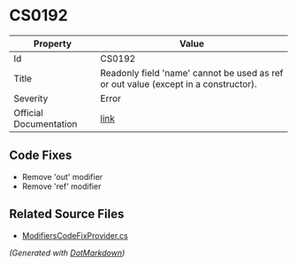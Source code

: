# CS0192

| Property               | Value                                                                                  |
| ---------------------- | -------------------------------------------------------------------------------------- |
| Id                     | CS0192                                                                                 |
| Title                  | Readonly field 'name' cannot be used as ref or out value \(except in a constructor\)\. |
| Severity               | Error                                                                                  |
| Official Documentation | [link](http://docs.microsoft.com/en-us/dotnet/csharp/misc/cs0192)                      |

## Code Fixes

* Remove 'out' modifier
* Remove 'ref' modifier

## Related Source Files

* [ModifiersCodeFixProvider.cs](../../src/CodeFixes/CSharp/CodeFixes/ModifiersCodeFixProvider.cs)

*\(Generated with [DotMarkdown](http://github.com/JosefPihrt/DotMarkdown)\)*